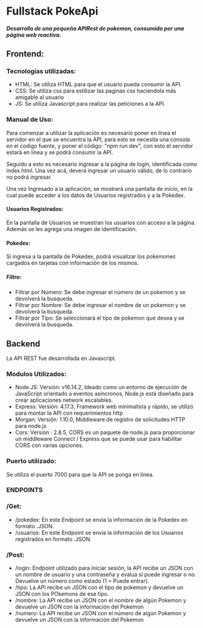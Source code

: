 # Fullstack PokeApi
##### Desarrollo de una pequeña APIRest de pokemon, consumida por una página web reactiva.
## Frontend:
### Tecnologías utilizadas:
* HTML: Se utiliza HTML para que el usuario pueda consumir la API.
* CSS: Se utiliza css para estilizar las paginas css haciendola más amigable al usuario
* JS: Se utiliza Javascript para realizar las peticiones a la API.

### Manual de Uso:
Para comenzar a utilizar la aplicación es necesario poner en línea el servidor en el que se encuentra la API, para esto se necesita una consola en el codigo fuente, y poner el código: "npm run dev", con esto el servidor estará en línea y se podrá consumir la API.

Seguido a esto es necesario ingresar a la página de login, identificada como index.html. Una vez acá, deverá ingresar un usuario válido, de lo contrario no podrá ingresar.

Una vez Ingresado a la aplicación, se mostrará una pantalla de inicio, en la cual puede acceder a los datos de Usuarios registrados y a la Pokedex.

#### Usuarios Registrados:
En la pantalla  de Usuarios se muestran los usuarios con acceso a la página. Además se les agrega una imagen de identificación.

#### Pokedex:
Si ingresa a la pantalla de Pokedex, podrá visualizar los pokemones cargados en tarjetas con información de los mismos.

##### Filtro:
* Filtrar por Número: Se debe ingresar el número de un pokemon y se devolverá la busqueda.
* Filtrar por Nombre: Se debe ingresar el nombre de un pokemon y se devolverá la busqueda.
* Filtrar por Tipo: Se seleccionará el tipo de pokemon que desea y se devolverá la busqueda.

## Backend
La API REST fue desarrollada en Javascript.
### Modulos Utilizados:
* Node.JS: Versión: v16.14.2, Ideado como un entorno de ejecución de JavaScript orientado a eventos asíncronos, Node.js está diseñado para crear aplicaciones network escalables.
* Express: Versión: 4.17.3, Framework web minimalista y rápido, se utilizó para montar la API con requerimientos http
* Morgan: Versión: 1.10.0, Middleware de registro de solicitudes HTTP para node.js
* Cors: Versión : 2.8.5, CORS es un paquete de node.js para proporcionar un middleware Connect / Express que se puede usar para habilitar CORS con varias opciones.

### Puerto utilizado:
Se utiliza el puerto 7000 para que la API se ponga en línea.

### ENDPOINTS
### /Get:
* /pokedex: En este Endpoint se envia la información de la Pokedex en formato .JSON.
* /usuarios: En este Endpoint se envia la información de los Usuarios registrados en formato .JSON.

### /Post:
* /login: Endpoint utilizado para iniciar sesión, la API recibe un JSON con un nombre de usuario y una contraseña y evalua si puede ingresar o no. Devuelve un número como estado (1 = Puede entrar).
* /tipo: La API recibe un JSON con el tipo de pokemon y devuelve un JSON con los POkemons de ese tipo.
* /nombre: La API recibe un JSON con el nombre de algún Pokemon y devuelve un JSON con la información del Pokemon
* /numero: La API recibe un JSON con el número de algún Pokemon y devuelve un JSON con la información del Pokemon
